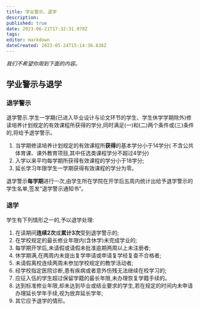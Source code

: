 ```yaml
---
title: 学业警示、退学
description: 
published: true
date: 2023-06-21T17:32:31.070Z
tags: 
editor: markdown
dateCreated: 2023-05-24T15:14:36.838Z
---
```


*我们不希望你用到下面的内容。*

## 学业警示与退学

### 退学警示

退学警示.学生一学期(已进入毕业设计与论文环节的学生、学生休学学期除外)修读培养计划规定的有效课程所获得的学分,同时满足(一)和(二)两个条件或(三)条件的,将给予退学警示。

1. 当学期修读培养计划规定的有效课程所**获得**的基本学分小于14学分(
   不含公共体育课、课外教育项目,其中任选类课程学分不超过4学分)
2. 入学以来平均每学期所获得有效课程的学分小于18学分;
3. 延长学习年限学生一学期获得有效课程的学分为零。

退学警示**每学期**进行一次,由学生所在学院在开学后五周内统计出给予退学警示的学生名单,签发“退学警示通知书”。

### 退学

学生有下列情形之一的,予以退学处理:

1. 在读期间**连续2次**或**累计3次**受到退学警示的;
2. 在学校规定的最长修业年限内(含休学)未完成学业的;
3. 每学期开学后,未请假或请假未批准逾期两周以上未注册者;
4. 休学期满,在两周内未提出复学申请或申请复学经复查不合格者;
5. 未请假离校连续两周未参加学校规定的教学活动者;
6. 经学校指定医院诊断,患有疾病或者意外伤残无法继续在校学习的;
7. 应征入伍的学生超过保留学籍的最长年限,未办理恢复学籍手续的。
8. 达到标准修业年限,却未达到毕业或结业要求的学生,若在规定的时间内未申请办理延长学年手续,视为放弃延长学年;
9. 其它应予退学的情形。